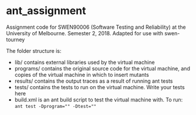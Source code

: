 # ant_assignment

Assignment code for SWEN90006 (Software Testing and Reliability) at the University of Melbourne. Semester 2, 2018. Adapted for use with swen-tourney

The folder structure is:

- lib/ contains external libraries used by the virtual machine
- programs/ contains the original source code for the virtual machine, and copies of the virtual machine in which to insert mutants
- results/ contains the output traces as a result of running ant tests
- tests/ contains the tests to run on the virtual machine. Write your tests here
- build.xml is an ant build script to test the virtual machine with. To run: `ant test -Dprogram="" -Dtest=""`

